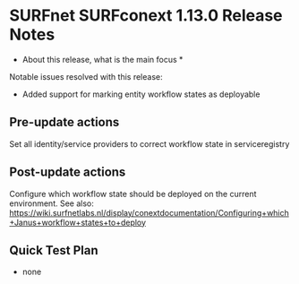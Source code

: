 # SURFnet SURFconext 1.13.0 Release Notes #

* About this release, what is the main focus *

Notable issues resolved with this release:
* Added support for marking entity workflow states as deployable

Pre-update actions
------------------
Set all identity/service providers to correct workflow state in serviceregistry

Post-update actions
-------------------
Configure which workflow state should be deployed on the current environment.
See also: https://wiki.surfnetlabs.nl/display/conextdocumentation/Configuring+which+Janus+workflow+states+to+deploy

Quick Test Plan
---------------

* none